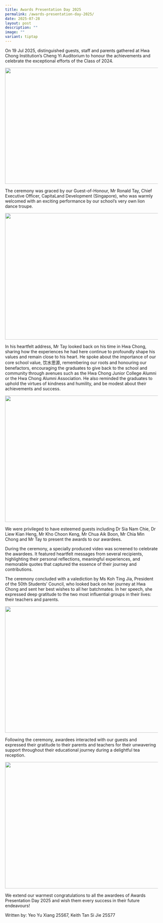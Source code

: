 ```yaml
---
title: Awards Presentation Day 2025
permalink: /awards-presentation-day-2025/
date: 2025-07-28
layout: post
description: ""
image: ""
variant: tiptap
---
```

<p>On 19 Jul 2025, distinguished guests, staff and parents gathered at Hwa
Chong Institution’s Cheng Yi Auditorium to honour the achievements and
celebrate the exceptional efforts of the Class of 2024.</p>
<div class="isomer-image-wrapper">
<img style="margin-left:0px;margin-top:0px;" height="382" width="575" src="https://lh7-rt.googleusercontent.com/docsz/AD_4nXfPR_ehXOFC8ILiG38nL_tHYOE2YKTeJ075AOW0w21IgVyhI7Wzl3iCkgoNMmYVY93yw8PmrNV69b9Yn-Ut8XtgK9IeUQLlxsKnF3dGltfworaj0ZgJYweh5kuqjiSBGXQLbwlkMg?key=uK7Hp8Fjk7r1z8ibe3YWsA">
</div>
<p>The ceremony was graced by our Guest-of-Honour, Mr Ronald Tay, Chief Executive
Officer, CapitaLand Development (Singapore), who was warmly welcomed with
an exciting performance by our school’s very own lion dance troupe.&nbsp;</p>
<div class="isomer-image-wrapper">
<img style="margin-left:0px;margin-top:0px;" height="416" width="624" src="https://lh7-rt.googleusercontent.com/docsz/AD_4nXdv1lm2y9ORC0FLz56Kv54NqA3fW_iUl2IeM3XHdi8YY-xrZz2jL98HObPqvpTXQZjdK4xPFKxuQtwZXnYB_3qUcfrhyGoUgcqay0DvVjHR2dGMPBLlLTqWNeHFAhDrysbKRAzh?key=uK7Hp8Fjk7r1z8ibe3YWsA">
</div>
<p>In his heartfelt address, Mr Tay looked back on his time in Hwa Chong,
sharing how the experiences he had here continue to profoundly shape his
values and remain close to his heart. He spoke about the importance of
our core school value, 饮水思源, remembering our roots and honouring our benefactors,
encouraging the graduates to give back to the school and community through
avenues such as the Hwa Chong Junior College Alumni or the Hwa Chong Alumni
Association. He also reminded the graduates to uphold the virtues of kindness
and humility, and be modest about their achievements and success.&nbsp;</p>
<div class="isomer-image-wrapper">
<img style="margin-left:0px;margin-top:0px;" height="416" width="624" src="https://lh7-rt.googleusercontent.com/docsz/AD_4nXdCidl25tQSx2Rm2Py4Nz1XyhDzKjJ7PRqjXzLLVB4aweVJOpiMAZFYqBChy2EOM2IZ5K8xA0KlG2YyVmtvipKwF0oQ_i9n5C1kHu44cehg_gLjcSxv3vpX3ENBHzjDc-1qELwErA?key=uK7Hp8Fjk7r1z8ibe3YWsA">
</div>
<p>We were privileged to have esteemed guests including Dr Sia Nam Chie,
Dr Liew Kian Heng, Mr Kho Choon Keng, Mr Chua Aik Boon, Mr Chia Min Chong
and Mr Tay to present the awards to our awardees.&nbsp;</p>
<p>During the ceremony, a specially produced video was screened to celebrate
the awardees. It featured heartfelt messages from several recipients, highlighting
their personal reflections, meaningful experiences, and memorable quotes
that captured the essence of their journey and contributions.</p>
<p>The ceremony concluded with a valediction by Ms Koh Ting Jia, President
of the 50th Students’ Council, who looked back on her journey at Hwa Chong
and sent her best wishes to all her batchmates. In her speech, she expressed
deep gratitude to the two most influential groups in their lives: their
teachers and parents.</p>
<div class="isomer-image-wrapper">
<img style="margin-left:0px;margin-top:0px;" height="416" width="624" src="https://lh7-rt.googleusercontent.com/docsz/AD_4nXfjyj6wKN57xR70XChAr6RR9IebF4WJlu4UW9HktgI_5hcPamaMcpmg61_qBc4ahM4cH2HhQPU5e-hDNYTqPqjuznUiyTKyy_eOLy3ABzBaVc1ZAX8chA8Z26Tn0CtEIcRK0wBcTg?key=uK7Hp8Fjk7r1z8ibe3YWsA">
</div>
<p>Following the ceremony, awardees interacted with our guests and expressed
their gratitude to their parents and teachers for their unwavering support
throughout their educational journey during a delightful tea reception.</p>
<div class="isomer-image-wrapper">
<img style="margin-left:0px;margin-top:0px;" height="416" width="624" src="https://lh7-rt.googleusercontent.com/docsz/AD_4nXcQZwppsXuNMma1VTDpLKOPRWC08QTTLYu1uWeIDlvT-I6bWUiXtR9eT10HfIL1GqsdAIZWP9TXM9I1eeS-gvwqD7MlAHpoUpMN_odvXFzTXCpxEySdQMQRrool1sABfU1wXHh5?key=uK7Hp8Fjk7r1z8ibe3YWsA">
</div>
<p>We extend our warmest congratulations to all the awardees of Awards Presentation
Day 2025 and wish them every success in their future endeavours!</p>
<p></p>
<p>Written by: Yeo Yu Xiang 25S67, Keith Tan Si Jie 25S77</p>
<p>
<br>
<br>
<br>
<br>
<br>
</p>
<p></p>
